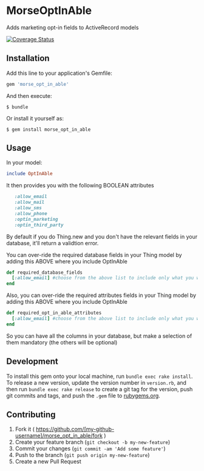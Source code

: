 # MorseOptInAble

Adds marketing opt-in fields to ActiveRecord models

[![Coverage Status](https://coveralls.io/repos/morsedigital/morse_opt_in_able/badge.svg?branch=master&service=github)](https://coveralls.io/github/morsedigital/morse_opt_in_able?branch=master)

## Installation

Add this line to your application's Gemfile:

```ruby
gem 'morse_opt_in_able'
```

And then execute:

    $ bundle

Or install it yourself as:

    $ gem install morse_opt_in_able

## Usage

In your model:

```ruby
include OptInAble
```

It then provides you with the following BOOLEAN attributes

```ruby
   :allow_email
   :allow_mail
   :allow_sms
   :allow_phone
   :optin_marketing
   :optin_third_party
```

By default if you do Thing.new and you don't have the relevant fields in your database, it'll return a validtion error.

You can over-ride the required database fields in your Thing model by adding this ABOVE where you include OptInAble

```ruby
def required_database_fields
  [:allow_email] #choose from the above list to include only what you want
end
```

Also, you can over-ride the required attributes fields in your Thing model by adding this ABOVE where you include OptInAble

```ruby
def required_opt_in_able_attributes
  [:allow_email] #choose from the above list to include only what you want
end
```

So you can have all the columns in your database, but make a selection of them mandatory (the others will be optional)

## Development

To install this gem onto your local machine, run `bundle exec rake install`. To release a new version, update the version number in `version.rb`, and then run `bundle exec rake release` to create a git tag for the version, push git commits and tags, and push the `.gem` file to [rubygems.org](https://rubygems.org).

## Contributing

1. Fork it ( https://github.com/[my-github-username]/morse_opt_in_able/fork )
2. Create your feature branch (`git checkout -b my-new-feature`)
3. Commit your changes (`git commit -am 'Add some feature'`)
4. Push to the branch (`git push origin my-new-feature`)
5. Create a new Pull Request
